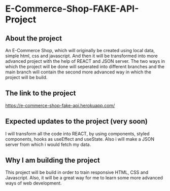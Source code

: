 # E-Commerce-Shop-FAKE-API-Project

## About the project

An E-Commerce Shop, which will originally be created using local data, simple html, css and javascript. And then it will
be transformed into more advanced project with the help of REACT and JSON server. 
The two ways in which the project will be done will seperated into different branches and the main branch will 
contain the second more advanced way in which the project will be build.

## The link to the project

https://e-commerce-shop-fake-api.herokuapp.com/



## Expected updates to the project (very soon)

I will transform all the code into REACT, by using components, styled components, hooks as useEffect and useState. 
Also i will make a JSON server from which i would fetch my data.

## Why I am building the project

This project will be build in order to train responsive HTML, CSS and Javascript. 
Also, it will be a great way for me to learn some more advanced ways of web development.
